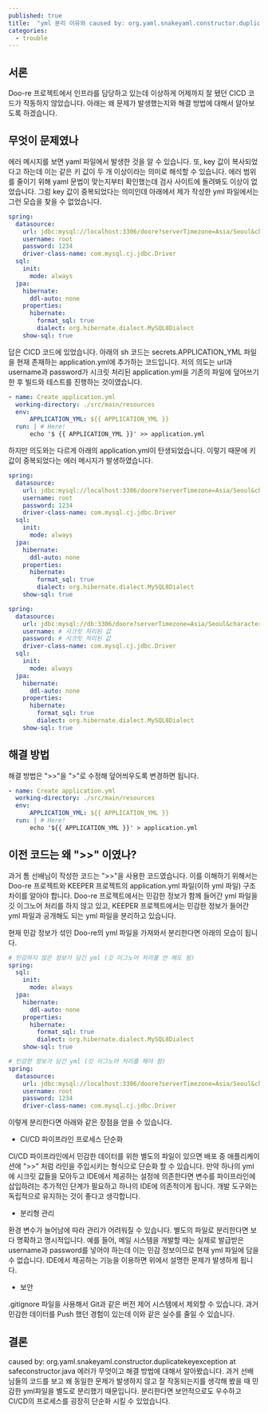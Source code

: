 ```yaml
---
published: true
title:  "yml 분리 이유와 caused by: org.yaml.snakeyaml.constructor.duplicatekeyexception at safeconstructor.java 에러 해결"
categories:
  - trouble
---
```


## 서론

Doo-re 프로젝트에서 인프라를 담당하고 있는데 이상하게 어제까지 잘 됐던 CICD 코드가 작동하지 않았습니다. 아래는 왜 문제가 발생했는지와 해결 방법에 대해서 알아보도록 하겠습니다. 

## 무엇이 문제였나

에러 메시지를 보면 yaml 파일에서 발생한 것을 알 수 있습니다. 또, key 값이 복사되었다고 하는데 이는 같은 키 값이 두 개 이상이라는 의미로 해석할 수 있습니다. 에러 범위를 줄이기 위해 yaml 문법이 맞는지부터 확인했는데 검사 사이트에 돌려봐도 이상이 없었습니다. 그럼 key 값이 중복되었다는 의미인데 아래에서 제가 작성한 yml 파일에서는 그런 모습을 찾을 수 없었습니다.

~~~yaml
spring:
  datasource:
    url: jdbc:mysql://localhost:3306/doore?serverTimezone=Asia/Seoul&characterEncoding=UTF-8
    username: root
    password: 1234
    driver-class-name: com.mysql.cj.jdbc.Driver
  sql:
    init:
      mode: always
  jpa:
    hibernate:
      ddl-auto: none
    properties:
      hibernate:
        format_sql: true
        dialect: org.hibernate.dialect.MySQL8Dialect
    show-sql: true
~~~

답은 CICD 코드에 있었습니다. 아래의 sh 코드는 secrets.APPLICATION_YML 파일을 현재 존재하는 application.yml에 추가하는 코드입니다. 저의 의도는 url과 username과 password가 시크릿 처리된 application.yml을 기존의 파일에 덮어쓰기 한 후 빌드와 테스트를 진행하는 것이였습니다.

~~~yml
- name: Create application.yml
  working-directory: ./src/main/resources
  env:
      APPLICATION_YML: ${{ APPLICATION_YML }}
  run: | # Here!
      echo '$ {{ APPLICATION_YML }}' >> application.yml 
~~~

하지만 의도와는 다르게 아래의 application.yml이 탄생되었습니다. 이렇기 때문에 키 값이 중복되었다는 에러 메시지가 발생하였습니다.

~~~yml
spring:
  datasource:
    url: jdbc:mysql://localhost:3306/doore?serverTimezone=Asia/Seoul&characterEncoding=UTF-8
    username: root
    password: 1234
    driver-class-name: com.mysql.cj.jdbc.Driver
  sql:
    init:
      mode: always
  jpa:
    hibernate:
      ddl-auto: none
    properties:
      hibernate:
        format_sql: true
        dialect: org.hibernate.dialect.MySQL8Dialect
    show-sql: true

spring:
  datasource:
    url: jdbc:mysql://db:3306/doore?serverTimezone=Asia/Seoul&characterEncoding=UTF-8
    username: # 시크릿 처리된 값
    password: # 시크릿 처리된 값
    driver-class-name: com.mysql.cj.jdbc.Driver
  sql:
    init:
      mode: always
  jpa:
    hibernate:
      ddl-auto: none
    properties:
      hibernate:
        format_sql: true
        dialect: org.hibernate.dialect.MySQL8Dialect
    show-sql: true
~~~

## 해결 방법

해결 방법은 ">>"을 ">"로 수정해 덮어씌우도록 변경하면 됩니다.

~~~yml
- name: Create application.yml
  working-directory: ./src/main/resources
  env:
      APPLICATION_YML: ${{ APPLICATION_YML }}
  run: | # Here!
      echo '${{ APPLICATION_YML }}' > application.yml 
~~~

## 이전 코드는 왜 ">>" 이였나?

과거 톰 선배님이 작성한 코드는 ">>"을 사용한 코드였습니다. 이를 이해하기 위해서는 Doo-re 프로젝트와 KEEPER 프로젝트의 application.yml 파일(이하 yml 파일) 구조 차이를 알아야 합니다. Doo-re 프로젝트에서는 민감한 정보가 함께 들어간 yml 파일을 깃 이그노어 처리를 하지 않고 있고, KEEPER 프로젝트에서는 민감한 정보가 들어간 yml 파일과 공개해도 되는 yml 파일을 분리하고 있습니다.

현재 민감 정보가 섞인 Doo-re의 yml 파일을 가져와서 분리한다면 아래의 모습이 됩니다.

~~~yml
# 민감하지 않은 정보가 담긴 yml (깃 이그노어 처리를 안 해도 됨)
spring:
  sql:
    init:
      mode: always
  jpa:
    hibernate:
      ddl-auto: none
    properties:
      hibernate:
        format_sql: true
        dialect: org.hibernate.dialect.MySQL8Dialect
    show-sql: true
~~~

~~~yml
# 민감한 정보가 담긴 yml (깃 이그노어 처리를 해야 함)
spring:
  datasource:
    url: jdbc:mysql://localhost:3306/doore?serverTimezone=Asia/Seoul&characterEncoding=UTF-8
    username: root
    password: 1234
    driver-class-name: com.mysql.cj.jdbc.Driver
~~~

이렇게 분리한다면 아래와 같은 장점을 얻을 수 있습니다.

- CI/CD 파이프라인 프로세스 단순화

CI/CD 파이프라인에서 민감한 데이터를 위한 별도의 파일이 있으면 배포 중 애플리케이션에 ">>" 처럼 라인을 주입시키는 형식으로 단순화 할 수 있습니다. 만약 하나의 yml에 시크릿 값들을 모아두고 IDE에서 제공하는 설정에 의존한다면 변수를 파이프라인에 삽입하려는 추가적인 단계가 필요하고 하나의 IDE에 의존적이게 됩니다. 개발 도구와는 독립적으로 유지하는 것이 좋다고 생각합니다.

- 분리형 관리

환경 변수가 늘어남에 따라 관리가 어려워질 수 있습니다. 별도의 파일로 분리한다면 보다 명확하고 명시적입니다. 예를 들어, 메일 시스템을 개발할 때는 실제로 발급받은 username과 password를 넣어야 하는데 이는 민감 정보이므로 현재 yml 파일에 담을 수 없습니다. IDE에서 제공하는 기능을 이용하면 위에서 설명한 문제가 발생하게 됩니다.

- 보안

.gitignore 파일을 사용해서 Git과 같은 버전 제어 시스템에서 제외할 수 있습니다. 과거 민감한 데이터를 Push 했던 경험이 있는데 이와 같은 실수를 줄일 수 있습니다.



## 결론

caused by: org.yaml.snakeyaml.constructor.duplicatekeyexception at safeconstructor.java 에러가 무엇이고 해결 방법에 대해서 알아봤습니다. 과거 선배님들의 코드를 보고 왜 동일한 문제가 발생하지 않고 잘 작동되는지를 생각해 봤을 때 민감한 yml파일을 별도로 분리했기 때문입니다. 분리한다면 보안적으로도 우수하고 CI/CD의 프로세스를 굉장히 단순화 시킬 수 있었습니다.